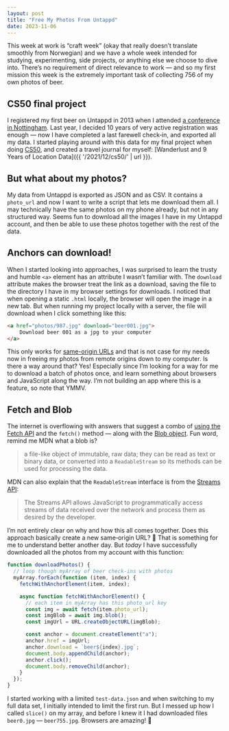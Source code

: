 ```yaml
---
layout: post
title: "Free My Photos From Untappd"
date: 2023-11-06
---
```


This week at work is “craft week” (okay that really doesn’t translate smoothly from Norwegian) and we have a whole week intended for studying, experimenting, side projects, or anything else we choose to dive into. There’s no requirement of direct relevance to work — and so my first mission this week is the extremely important task of collecting 756 of my own photos of beer.

## CS50 final project

I registered my first beer on Untappd in 2013 when I attended [a conference in Nottingham](https://newadventuresconf.com/2013/). Last year, I&nbsp;decided 10 years of very active registration was enough — now I have completed a last farewell check&#8209;in, and exported all my data. I started playing around with this data for my final project when doing [CS50](https://cs50.harvard.edu/x/2021/), and created a travel journal for myself: [Wanderlust and 9 Years of Location Data]({{ '/2021/12/cs50/' | url }}).

## But what about my photos?

My data from Untappd is exported as JSON and as CSV. It contains a `photo_url` and now I want to write a script that lets me download them all. I may technically have the same photos on my phone already, but not in any structured way. Seems fun to download all the images I have in my Untappd account, and then be able to use these photos together with the rest of the data.

## Anchors can download!

When I started looking into approaches, I was surprised to learn the trusty and humble `<a>` element has an attribute I wasn’t familiar with. The `download` attribute makes the browser treat the link as a&nbsp;download, saving the file to the directory I have in my browser settings for downloads. I noticed that when opening a static `.html` locally, the browser will open the image in a new tab. But when running my project locally with a server, the file will download when I click something like this:

```html
<a href="photos/987.jpg" download="beer001.jpg">
    Download beer 001 as a jpg to your computer
</a>
```

This only works for [same-origin URLs](https://developer.mozilla.org/en-US/docs/Web/Security/Same-origin_policy) and that is not case for my needs now in freeing my photos from remote origins down to my computer. Is there a way around that? Yes! Especially since I’m looking for a way for me to download a batch of photos once, and learn something about browsers and JavaScript along the way. I’m not building an app where this is a feature, so note that YMMV.

## Fetch and Blob

The internet is overflowing with answers that suggest a combo of [using the Fetch API](https://developer.mozilla.org/en-US/docs/Web/API/Fetch_API/Using_Fetch) and the `fetch()` method — along with the [Blob object](https://developer.mozilla.org/en-US/docs/Web/API/Blob). Fun word, remind me MDN what a blob is?

> a file-like object of immutable, raw data; they can be read as text or binary data, or converted into a `ReadableStream` so its methods can be used for processing the data.

MDN can also explain that the `ReadableStream` interface is from the [Streams API](https://developer.mozilla.org/en-US/docs/Web/API/Streams_API):

> The Streams API allows JavaScript to programmatically access streams of data received over the network and process them as desired by the developer.

I’m not entirely clear on why and how this all comes together. Does this approach basically create a new same&#8209;origin URL? 🤔 That is something for me to understand better another day. But _today_ I have successfully downloaded all the photos from my account with this function:

```js
function downloadPhotos() {
  // loop though myArray of beer check-ins with photos
  myArray.forEach(function (item, index) {
    fetchWithAnchorElement(item, index);

    async function fetchWithAnchorElement() {
      // each item in myArray has this photo_url key  
      const img = await fetch(item.photo_url); 
      const imgBlob = await img.blob();
      const imgUrl = URL.createObjectURL(imgBlob);

      const anchor = document.createElement("a");
      anchor.href = imgUrl;
      anchor.download = `beer${index}.jpg`;
      document.body.appendChild(anchor);
      anchor.click();
      document.body.removeChild(anchor);
    }
  });
}
```

I started working with a limited `test-data.json` and when switching to my full data set, I initially intended to limit the first run. But I messed up how I called `slice()` on my array, and before I knew it I had downloaded files `beer0.jpg` — `beer755.jpg`. Browsers are amazing! 🎉
